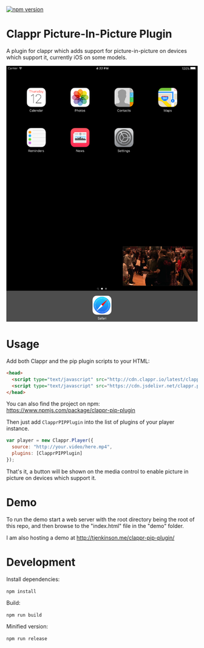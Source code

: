 [![npm version](https://badge.fury.io/js/clappr-pip-plugin.svg)](https://badge.fury.io/js/clappr-pip-plugin)
# Clappr Picture-In-Picture Plugin
A plugin for clappr which adds support for picture-in-picture on devices which support it, currently iOS on some models.

![Screenshot](screenshot.png)

# Usage
Add both Clappr and the pip plugin scripts to your HTML:

```html
<head>
  <script type="text/javascript" src="http://cdn.clappr.io/latest/clappr.min.js"></script>
  <script type="text/javascript" src="https://cdn.jsdelivr.net/clappr.pip-plugin/latest/clappr-pip-plugin.js"></script>
</head>
```

You can also find the project on npm: https://www.npmjs.com/package/clappr-pip-plugin

Then just add `ClapprPIPPlugin` into the list of plugins of your player instance.

```javascript
var player = new Clappr.Player({
  source: "http://your.video/here.mp4",
  plugins: [ClapprPIPPlugin]
});
```
That's it, a button will be shown on the media control to enable picture in picture on devices which support it.

# Demo
To run the demo start a web server with the root directory being the root of this repo, and then browse to the "index.html" file in the "demo" folder.

I am also hosting a demo at http://tjenkinson.me/clappr-pip-plugin/

# Development
Install dependencies:

`npm install`

Build:

`npm run build`

Minified version:

`npm run release`
